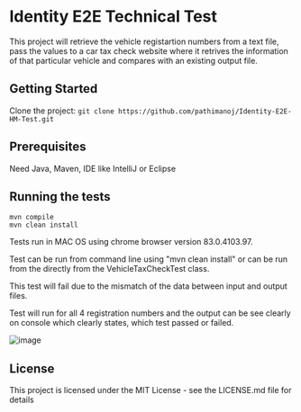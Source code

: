 # Identity E2E Technical Test
This project will retrieve the vehicle registartion numbers from a text file, pass the values to a car tax check website where it retrives the information of that particular vehicle and compares with an existing output file.

## Getting Started
Clone the project: ``` git clone https://github.com/pathimanoj/Identity-E2E-HM-Test.git ```

## Prerequisites
Need Java, Maven, IDE like IntelliJ or Eclipse

## Running the tests
```
mvn compile
mvn clean install
```

Tests run in MAC OS using chrome browser version 83.0.4103.97.

Test can be run from command line using "mvn clean install" or can be run from the directly from the VehicleTaxCheckTest class.

This test will fail due to the mismatch of the data between input and output files.

Test will run for all 4 registration numbers and the output can be see clearly on console which clearly states, which test passed or failed.

![image](https://user-images.githubusercontent.com/7795253/84601258-b9838680-ae76-11ea-8920-5e49c921c8c0.png)

## License
This project is licensed under the MIT License - see the LICENSE.md file for details

